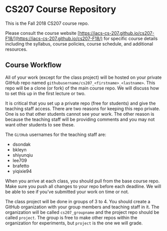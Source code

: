 # CS207 Course Repository

This is the Fall 2018 CS207 course repo.

Please consult the course website [https://iacs-cs-207.github.io/cs207-F18/](https://iacs-cs-207.github.io/cs207-F18/) for specific course details
including the syllabus, course policies, course schedule, and additional resources.

## Course Workflow

All of your work (except for the class project) will be hosted on your private GitHub repo named `githubusername/cs207_<firstname>_<lastname>`. This
repo will be a clone (or fork) of the main course repo. We will discuss how to set this up in the first lecture or two.

It is critical that you set up a private repo (free for students) and give the teaching staff access. There are two reasons for keeping this repo
private. One is so that other students cannot see your work. The other reason is because the teaching staff will be providing comments and you may not
want other students to see these.

The `GitHub` usernames for the teaching staff are:
* dsondak
* bkleyn
* shiyunqiu
* lee709
* brafetto
* yiqixie94

When you arrive at each class, you should pull from the base course repo. Make sure you push all changes to your repo before each deadline. We
will be able to see if you’ve submitted your work on time or not.

The class project will be done in groups of 3 to 4. You should create a GitHub organization with your group members and teaching staff in it. The
organization will be called `cs207_groupname` and the project repo should be called `project`. The group is free to make other repos within the
organization for experiments, but `project` is the one we will grade.

<!--
### Contents:
**homeworks** --- Directory for homework assignments

**lectures** --- Directory for lectures

**project** --- Directory for project files
-->
